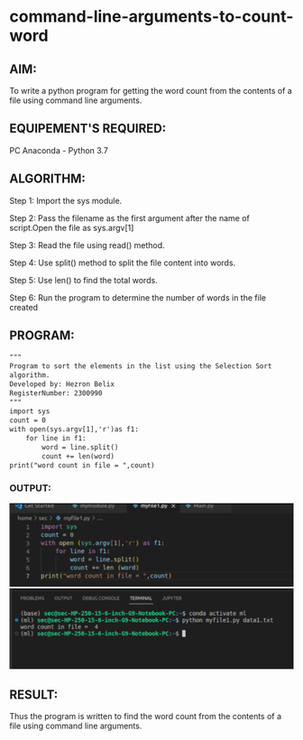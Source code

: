 # command-line-arguments-to-count-word
## AIM:
To write a python program for getting the word count from the contents of a file using command line arguments.
## EQUIPEMENT'S REQUIRED: 
PC
Anaconda - Python 3.7

## ALGORITHM: 
Step 1:
Import the sys module.

Step 2:
Pass the filename as the first argument after the name of script.Open the file as sys.argv[1]

Step 3:
Read the file using read() method.

Step 4:
Use split() method to split the file content into words.

Step 5:
Use len() to find the total words.

Step 6:
Run the program to determine the number of words in the file created

## PROGRAM:
```
"""
Program to sort the elements in the list using the Selection Sort algorithm.
Developed by: Hezron Belix
RegisterNumber: 2300990
"""
import sys
count = 0
with open(sys.argv[1],'r')as f1:
    for line in f1:
        word = line.split()
        count += len(word)
print("word count in file = ",count)
```

### OUTPUT:
![input](/input.png)
![output](/output.png)

## RESULT:
Thus the program is written to find the word count from the contents of a file using command line arguments.
